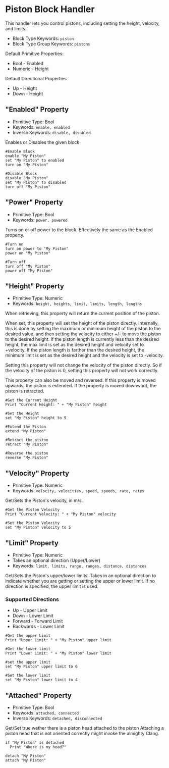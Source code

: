 ﻿# Piston Block Handler

This handler lets you control pistons, including setting the height, velocity, and limits.

* Block Type Keywords: ```piston```
* Block Type Group Keywords: ```pistons```

Default Primitive Properties:
* Bool - Enabled
* Numeric - Height

Default Directional Properties
* Up - Height
* Down - Height

## "Enabled" Property
* Primitive Type: Bool
* Keywords: ```enable, enabled```
* Inverse Keywords: ```disable, disabled```

Enables or Disables the given block

```
#Enable Block
enable "My Piston"
set "My Piston" to enabled
turn on "My Piston"

#Disable Block
disable "My Piston"
set "My Piston" to disabled
turn off "My Piston"
```

## "Power" Property
* Primitive Type: Bool
* Keywords: ```power, powered```

Turns on or off power to the block.  Effectively the same as the Enabled property.

```
#Turn on
turn on power to "My Piston"
power on "My Piston"

#Turn off
turn off "My Piston"
power off "My Piston"
```

## "Height" Property
* Primitive Type: Numeric
* Keywords: ```height, heights, limit, limits, length, lengths```

When retrieving, this property will return the current position of the piston.

When set, this property will set the height of the piston directly.  Internally, this is done by setting the maximum or minimum height of the piston to the desired value, and then setting the velocity to either +/- to move the piston to the desired height.  If the piston length is currently less than the desired height, the max limit is set as the desired height and velocity set to +velocity.  If the piston length is farther than the desired height, the minimum limit is set as the desired height and the velocity is set to -velocity.

Setting this property will not change the velocity of the piston directly.  So if the velocity of the piston is 0, setting this property will not work correctly.

This property can also be moved and reversed.  If this property is moved upwards, the piston is extended.  If the property is moved downward, the piston is retracted.

```
#Get the Current Height
Print "Current Height: " + "My Piston" height

#Set the Height
set "My Piston" height to 5

#Extend the Piston
extend "My Piston"

#Retract the piston
retract "My Piston"

#Reverse the piston
reverse "My Piston"
```

## "Velocity" Property
* Primitive Type: Numeric
* Keywords: ```velocity, velocities, speed, speeds, rate, rates```

Get/Sets the Piston's velocity, in m/s.

```
#Get the Piston Velocity
Print "Current Velocity: " + "My Piston" velocity

#Set the Piston Velocity
set "My Piston" velocity to 5
```

## "Limit" Property
* Primitive Type: Numeric
* Takes an optional direction (Upper/Lower)
* Keywords: ```limit, limits, range, ranges, distance, distances```

Get/Sets the Piston's upper/lower limits.  Takes in an optional direction to indicate whether you are getting or setting the upper or lower limit.  If no direction is specified, the upper limit is used.

### Supported Directions
* Up - Upper Limit
* Down - Lower Limit
* Forward - Forward Limit
* Backwards - Lower Limit

```
#Get the upper Limit
Print "Upper Limit: " + "My Piston" upper limit

#Get the lower limit
Print "Lower Limit: " + "My Piston" lower limit

#set the upper limit
set "My Piston" upper limit to 6

#Set the lower limit
set "My Piston" lower limit to 4
```

## "Attached" Property
* Primitive Type: Bool
* Keywords: ```attached, connected```
* Inverse Keywords: ```detached, disconnected```

Get/Set true wether there is a piston head attached to the piston
Attaching a piston head that is not oriented correctly might invoke the almighty Clang.

```
if "My Piston" is detached
  Print "Where is my head?"

detach "My Piston"
attach "My Piston"
```